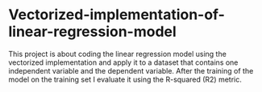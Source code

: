 # Vectorized-implementation-of-linear-regression-model
This project is about coding the linear regression model using the vectorized implementation and apply it to a dataset that contains one independent variable and the dependent variable. After the training of the model on the training set I evaluate it using the R-squared (R2) metric.
